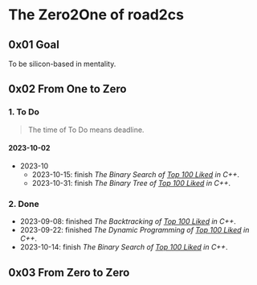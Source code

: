 # The Zero2One of road2cs

## 0x01 Goal

To be silicon-based in mentality.

## 0x02 From One to Zero

### 1. To Do

> The time of To Do means deadline.

#### 2023-10-02

- 2023-10
  - 2023-10-15: finish *The Binary Search of [*Top 100 Liked*](https://leetcode.com/studyplan/top-100-liked/) in C++*.
  - 2023-10-31: finish *The Binary Tree of [*Top 100 Liked*](https://leetcode.com/studyplan/top-100-liked/) in C++*.

### 2. Done

- 2023-09-08: finished *The Backtracking of [*Top 100 Liked*](https://leetcode.com/studyplan/top-100-liked/) in C++*.
- 2023-09-22: finished *The Dynamic Programming of [*Top 100 Liked*](https://leetcode.com/studyplan/top-100-liked/) in C++*.
- 2023-10-14: finish *The Binary Search of [*Top 100 Liked*](https://leetcode.com/studyplan/top-100-liked/) in C++*.

## 0x03 From Zero to Zero
